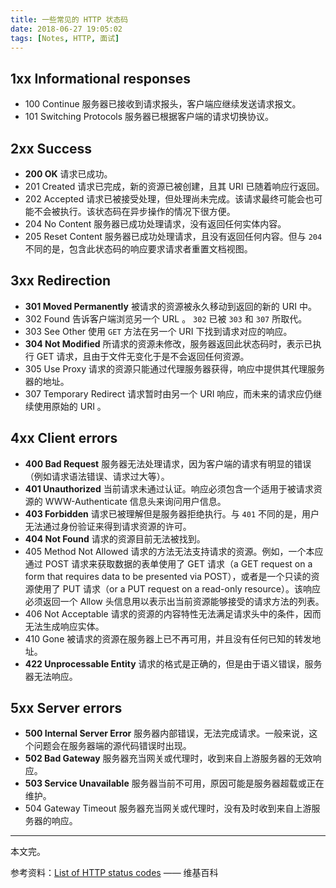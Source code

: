 ```yaml
---
title: 一些常见的 HTTP 状态码
date: 2018-06-27 19:05:02
tags: [Notes, HTTP, 面试]
---
```


## 1xx Informational responses
- 100 Continue
  服务器已接收到请求报头，客户端应继续发送请求报文。
- 101 Switching Protocols
  服务器已根据客户端的请求切换协议。

## 2xx Success
- **200 OK**
  请求已成功。
- 201 Created
  请求已完成，新的资源已被创建，且其 URI 已随着响应行返回。
- 202 Accepted
  请求已被接受处理，但处理尚未完成。该请求最终可能会也可能不会被执行。该状态码在异步操作的情况下很方便。
- 204 No Content
  服务器已成功处理请求，没有返回任何实体内容。
- 205 Reset Content
  服务器已成功处理请求，且没有返回任何内容。但与 `204` 不同的是，包含此状态码的响应要求请求者重置文档视图。

## 3xx Redirection
- **301 Moved Permanently**
  被请求的资源被永久移动到返回的新的 URI 中。
- 302 Found
  告诉客户端浏览另一个 URL 。 `302` 已被 `303` 和 `307` 所取代。
- 303 See Other
  使用 `GET` 方法在另一个 URI 下找到请求对应的响应。
- **304 Not Modified**
  所请求的资源未修改，服务器返回此状态码时，表示已执行 GET 请求，且由于文件无变化于是不会返回任何资源。
- 305 Use Proxy
  请求的资源只能通过代理服务器获得，响应中提供其代理服务器的地址。
- 307 Temporary Redirect
  请求暂时由另一个 URI 响应，而未来的请求应仍继续使用原始的 URI 。

## 4xx Client errors
- **400 Bad Request**
  服务器无法处理请求，因为客户端的请求有明显的错误（例如请求语法错误、请求过大等）。
- **401 Unauthorized**
  当前请求未通过认证。响应必须包含一个适用于被请求资源的 WWW-Authenticate 信息头来询问用户信息。
- **403 Forbidden**
  请求已被理解但是服务器拒绝执行。与 `401` 不同的是，用户无法通过身份验证来得到请求资源的许可。
- **404 Not Found**
  请求的资源目前无法被找到。
- 405 Method Not Allowed
  请求的方法无法支持请求的资源。例如，一个本应通过 POST 请求来获取数据的表单使用了 GET 请求（a GET request on a form that requires data to be presented via POST），或者是一个只读的资源使用了 PUT 请求（or a PUT request on a read-only resource）。该响应必须返回一个 Allow 头信息用以表示出当前资源能够接受的请求方法的列表。
- 406 Not Acceptable
  请求的资源的内容特性无法满足请求头中的条件，因而无法生成响应实体。
- 410 Gone
  被请求的资源在服务器上已不再可用，并且没有任何已知的转发地址。
- **422 Unprocessable Entity**
  请求的格式是正确的，但是由于语义错误，服务器无法响应。

## 5xx Server errors
- **500 Internal Server Error**
  服务器内部错误，无法完成请求。一般来说，这个问题会在服务器端的源代码错误时出现。
- **502 Bad Gateway**
  服务器充当网关或代理时，收到来自上游服务器的无效响应。
- **503 Service Unavailable**
  服务器当前不可用，原因可能是服务器超载或正在维护。
- 504 Gateway Timeout
  服务器充当网关或代理时，没有及时收到来自上游服务器的响应。


---
本文完。

参考资料：[List of HTTP status codes](https://en.wikipedia.org/wiki/List_of_HTTP_status_codes) —— 维基百科